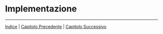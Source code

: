 # Implementazione

---

[Indice](../index.md) | [Capitolo Precedente](./5-Design-dettaglio.md) | [Capitolo Successivo](./7-Conclusioni.md)